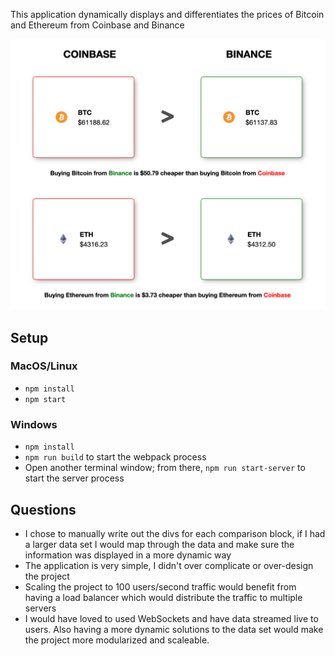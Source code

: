 This application dynamically displays and differentiates the prices of Bitcoin and Ethereum from Coinbase and Binance

![Alt text](public/app-shot.png?raw=true "Title")

## Setup

### MacOS/Linux

- `npm install`
- `npm start`

### Windows

- `npm install`
- `npm run build` to start the webpack process
- Open another terminal window; from there, `npm run start-server` to start the server process

## Questions

- I chose to manually write out the divs for each comparison block, if I had a larger data set I would map through the data and make sure the information was displayed in a more dynamic way
- The application is very simple, I didn't over complicate or over-design the project
- Scaling the project to 100 users/second traffic would benefit from having a load balancer which would distribute the traffic to multiple servers
- I would have loved to used WebSockets and have data streamed live to users. Also having a more dynamic solutions to the data set would make the project more modularized and scaleable.
